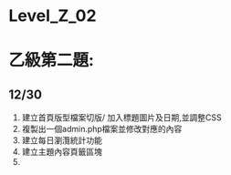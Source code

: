 # Level_Z_02

# 乙級第二題:

## 12/30
1. 建立首頁版型檔案切版/ 加入標題圖片及日期,並調整CSS
2. 複製出一個admin.php檔案並修改對應的內容
3. 建立每日瀏灠統計功能
4. 建立主題內容頁籤區塊
5.  
##